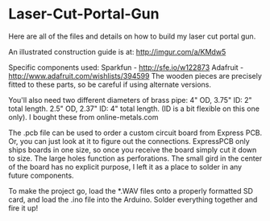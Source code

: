 # Laser-Cut-Portal-Gun
Here are all of the files and details on how to build my laser cut portal gun. 

An illustrated construction guide is at:
http://imgur.com/a/KMdw5

Specific components used:
Sparkfun - http://sfe.io/w122873
Adafruit - http://www.adafruit.com/wishlists/394599
The wooden pieces are precisely fitted to these parts, so be careful if using alternate versions.

You'll also need two different diameters of brass pipe:
4" OD, 3.75" ID: 2" total length.
2.5" OD, 2.37" ID: 4" total length.  (ID is a bit flexible on this one only).
I bought these from online-metals.com

The .pcb file can be used to order a custom circuit board from Express PCB. Or, you can just look at it to figure out the connections.  ExpressPCB only ships boards in one size, so once you receive the board simply cut it down to size.  The large holes function as perforations.  The small gird in the center of the board has no explicit purpose, I left it as a place to solder in any future components.

To make the project go, load the *.WAV files onto a properly formatted SD card, and load the .ino file into the Arduino.
Solder everything together and fire it up!
